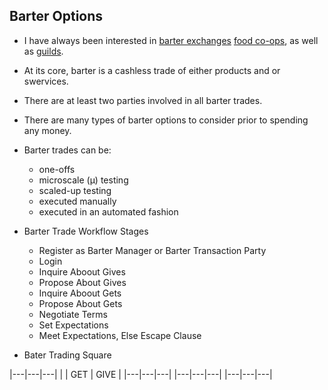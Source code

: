 ## Barter Options

- I have always been interested in [barter exchanges](https://en.wikipedia.org/wiki/Barter) [food co-ops](https://en.wikipedia.org/wiki/Food_cooperative), as well as [guilds](https://en.wikipedia.org/wiki/Guild).

- At its core, barter is a cashless trade of either products and or swervices.

- There are at least two parties involved in all barter trades.

- There are many types of barter options to consider prior to spending any money.


- Barter trades can be:
  - one-offs
  - microscale (µ) testing
  - scaled-up testing
  - executed manually
  - executed in an automated fashion

- Barter Trade Workflow Stages
  - Register as Barter Manager or Barter Transaction Party
  - Login
  - Inquire Aboout Gives
  - Propose About Gives
  - Inquire Aboout Gets
  - Propose About Gets
  - Negotiate Terms
  - Set Expectations
  - Meet Expectations, Else Escape Clause

- Bater Trading Square


|---|---|---|
|    | GET | GIVE |
|---|---|---|
|---|---|---|
|---|---|---|


